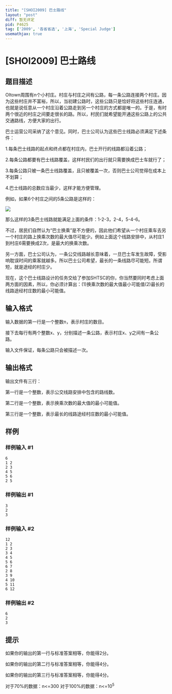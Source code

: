 ```yaml
---
title: "[SHOI2009] 巴士路线"
layout: "post"
diff: 暂无评定
pid: P4625
tag: ['2009', '各省省选', '上海', 'Special Judge']
usemathjax: true
---
```


# [SHOI2009] 巴士路线
## 题目描述

OItown周围有n个小村庄。村庄与村庄之间有公路，每一条公路连接两个村庄。因为这些村庄并不富裕，所以，当初建公路时，这些公路只是恰好将这些村庄连通，也就是说任意从一个村庄沿着公路走到另一个村庄的方式都是唯一的。于是，有时两个很近的村庄之间要走很长的路。所以，村民们就希望能开通这些公路上的公共交通路线，方便大家的出行。

巴士运营公司采纳了这个意见。同时，巴士公司认为这些巴士线路必须满足下述条件：

1.每条巴士线路的起点和终点都在村庄内，巴士开行的线路都沿着公路；

2.每条公路都要有巴士线路覆盖，这样村民们的出行就只需要换成巴士车就行了；

3.每条公路只被一条巴士线路覆盖，且只被覆盖一次，否则巴士公司觉得在成本上不划算；

4.巴士线路的总数应当最少，这样才能方便管理。

例如，如果6个村庄之间的5条公路是这样的：

![](https://cdn.luogu.com.cn/upload/pic/19772.png)

那么这样的3条巴士线路就能满足上面的条件：1-2-3，2-4，5-4-6。

不过，居民们自然认为“巴士换乘”是不方便的，因此他们希望从一个村庄乘车去另一个村庄的路上换乘次数的最大值尽可能少。例如上面这个线路安排中，从村庄1到村庄6需要换成2次，是最大的换乘次数。

另一方面，巴士公司认为，一条公交线路越长意味着，一旦巴士车发生故障，受影响耽误时间的乘客就越多。所以巴士公司希望，最长的一条线路尽可能短。所谓短，就是途经的村庄少。

现在，这个巴士线路设计的任务交给了参加SHTSC的你，你当然要同时考虑上面两方面的因素，所以，你必须计算出：(1)换乘次数的最大值最小可能值(2)最长的线路途经村庄数的最小可能值。
## 输入格式

输入数据的第一行是一个整数n，表示村庄的数目。

接下去每行有两个整数x、y，分别描述一条公路，表示村庄x、y之间有一条公路。

输入文件保证，每条公路只会被描述一次。
## 输出格式

输出文件有三行：

第一行是一个整数，表示公交线路安排中包含的路线数。

第二行是一个整数，表示换乘次数的最大值的最小可能值。

第三行是一个整数，表示最长的线路途经村庄数的最小可能值。
## 样例

### 样例输入 #1
```
6
1 2
2 3
4 5
5 6
2 5
```
### 样例输出 #1
```
3
2
3
```
### 样例输入 #2
```
12
1 2
2 3
3 4
4 5
5 6
6 7
2 8
3 9
4 10
5 11
6 12
```
### 样例输出 #2
```
6
2
3
```
## 提示

如果你的输出的第一行与标准答案相等，你能得2分。

如果你的输出的第二行与标准答案相等，你能得4分。

如果你的输出的第三行与标准答案相等，你能得4分。

对于70%的数据：n<=300
对于100%的数据：n<=$10^5$
